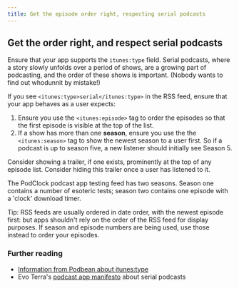 ```yaml
---
title: Get the episode order right, respecting serial podcasts
---
```


## Get the order right, and respect serial podcasts

Ensure that your app supports the `itunes:type` field. Serial podcasts, where a story slowly unfolds over a period of shows, are a growing part of podcasting, and the order of these shows is important. (Nobody wants to find out whodunnit by mistake!)

If you see `<itunes:type>serial</itunes:type>` in the RSS feed, ensure that your app behaves as a user expects:
1. Ensure you use the `<itunes:episode>` tag to order the episodes so that the first episode is visible at the top of the list.
2. If a show has more than one **season**, ensure you use the the `<itunes:season>` tag to show the newest season to a user first. So if a podcast is up to season five, a new listener should initially see Season 5.

Consider showing a trailer, if one exists, prominently at the top of any episode list. Consider hiding this trailer once a user has listened to it.

<i class="far fa-lightbulb"></i>  The PodClock podcast app testing feed has two seasons. Season one contains a number of esoteric tests; season two contains one episode with a 'clock' download timer. 

<i class="far fa-lightbulb"></i>  Tip: RSS feeds are usually ordered in date order, with the newest episode first: but apps shouldn't rely on the order of the RSS feed for display purposes. If season and episode numbers are being used, use those instead to order your episodes.
  
### <i class="fas fa-book-open"></i> Further reading

* [Information from Podbean about itunes:type](https://help.podbean.com/support/solutions/articles/25000010756-how-to-set-ios11-itunes-feed-tags-in-your-podcast)
* Evo Terra's [podcast app manifesto](https://podcastpontifications.com/helpful-info/podcast-app-manifesto#:~:text=respect%20rss%20feeds%20tagged%20as%20serial) about serial podcasts
